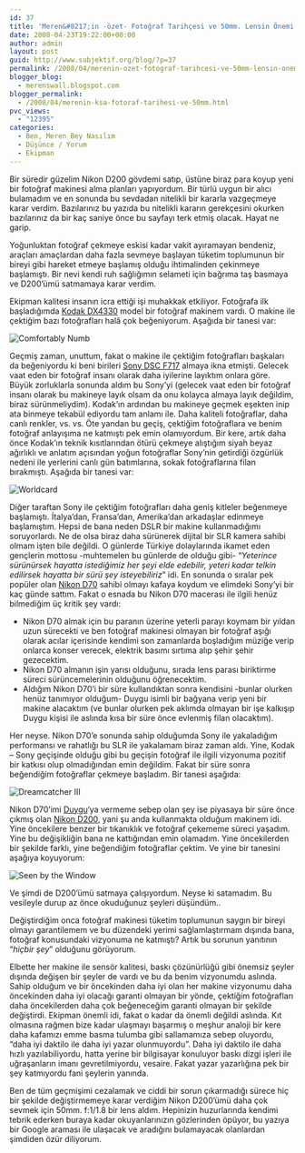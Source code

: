 ```yaml
---
id: 37
title: 'Meren&#8217;in -özet- Fotoğraf Tarihçesi ve 50mm. Lensin Önemi'
date: 2008-04-23T19:22:00+00:00
author: admin
layout: post
guid: http://www.subjektif.org/blog/?p=37
permalink: /2008/04/merenin-ozet-fotograf-tarihcesi-ve-50mm-lensin-onemi/
blogger_blog:
  - merenswall.blogspot.com
blogger_permalink:
  - /2008/04/merenin-ksa-fotoraf-tarihesi-ve-50mm.html
pvc_views:
  - "12395"
categories:
  - Ben, Meren Bey Nasılım
  - Düşünce / Yorum
  - Ekipman
---
```

Bir süredir güzelim Nikon D200 gövdemi satıp, üstüne biraz para koyup yeni bir fotoğraf makinesi alma planları yapıyordum. Bir türlü uygun bir alıcı bulamadım ve en sonunda bu sevdadan nitelikli bir kararla vazgeçmeye karar verdim. Bazılarınız bu yazıda bu nitelikli kararın gerekçesini okurken bazılarınız da bir kaç saniye önce bu sayfayı terk etmiş olacak. Hayat ne garip.

Yoğunluktan fotoğraf çekmeye eskisi kadar vakit ayıramayan bendeniz, araçları amaçlardan daha fazla sevmeye başlayan tüketim toplumunun bir bireyi gibi hareket etmeye başlamış olduğu ihtimalinden çekinmeye başlamıştı. Bir nevi kendi ruh sağlığımın selameti için bağrıma taş basmaya ve D200&#8217;ümü satmamaya karar verdim.

Ekipman kalitesi insanın icra ettiği işi muhakkak etkiliyor. Fotoğrafa ilk başladığımda [Kodak DX4330](http://www.dcresource.com/reviews/kodak/dx4330-review/camera-front-angled.jpg) model bir fotoğraf makinem vardı. O makine ile çektiğim bazı fotoğrafları halâ çok beğeniyorum. Aşağıda bir tanesi var:

![Comfortably Numb](http://lh5.ggpht.com/_x7Afx6WcB1c/SnIPZUK9DaI/AAAAAAAAGEA/fn6piVGdCLo/s640/2-Confortably_Numb_by_evreniz.jpg "Comfortably Numb")

Geçmiş zaman, unuttum, fakat o makine ile çektiğim fotoğrafları başkaları da beğeniyordu ki beni birileri [Sony DSC F717](http://images.google.com/images?q=Sony+DSC+F717) almaya ikna etmişti. Gelecek vaat eden bir fotoğraf insanı olarak daha iyilerine layıktım onlara göre. Büyük zorluklarla sonunda aldım bu Sony&#8217;yi (gelecek vaat eden bir fotoğraf insanı olarak bu makineye layık olsam da onu kolayca almaya layık değildim, biraz sürünmeliydim). Kodak&#8217;ın ardından bu makineye geçmek eşekten inip ata binmeye tekabül ediyordu tam anlamı ile. Daha kaliteli fotoğraflar, daha canlı renkler, vs. vs. Öte yandan bu geçiş, çektiğim fotoğraflara ve benim fotoğraf anlayışıma ne katmıştı pek emin olamıyordum. Bir kere, artık daha önce Kodak&#8217;ın teknik kısıtlarından ötürü çekmeye alıştığım siyah beyaz ağırlıklı ve anlatım açısından yoğun fotoğraflar Sony&#8217;nin getirdiği özgürlük nedeni ile yerlerini canlı gün batımlarına, sokak fotoğraflarına filan bırakmıştı. Aşağıda bir tanesi var:

![Worldcard](http://lh5.ggpht.com/_x7Afx6WcB1c/SnbfjxWTgTI/AAAAAAAAGGs/9WI0gbJSrAA/s800/Worldcard_by_evreniz.jpg "Worldcard")

Diğer taraftan Sony ile çektiğim fotoğrafları daha geniş kitleler beğenmeye başlamıştı. İtalya&#8217;dan, Fransa&#8217;dan, Amerika&#8217;dan arkadaşlar edinmeye başlamıştım. Hepsi de bana neden DSLR bir makine kullanmadığımı soruyorlardı. Ne de olsa biraz daha sürünerek dijital bir SLR kamera sahibi olmam işten bile değildi. O günlerde Türkiye dolaylarında ikamet eden gençlerin mottosu -muhtemelen bu günlerde de olduğu gibi- &#8220;_Yeterince sürünürsek hayatta istediğimiz her şeyi elde edebilir, yeteri kadar telkin edilirsek hayatta bir sürü şey isteyebiliriz_&#8221; idi. En sonunda o sıralar pek popüler olan [Nikon D70](http://images.google.com/images?q=Nikon+D70) sahibi olmayı kafaya koydum ve elimdeki Sony&#8217;yi bir kaç günde sattım. Fakat o esnada bu Nikon D70 macerası ile ilgili henüz bilmediğim üç kritik şey vardı:

  * Nikon D70 almak için bu paranın üzerine yeterli parayı koymam bir yıldan uzun sürecekti ve ben fotoğraf makinesi olmayan bir fotoğraf aşığı olarak acılar içerisinde kendimi son zamanlarda boşladığım müziğe verip onlarca konser verecek, elektrik basımı sırtıma alıp şehir şehir gezecektim.
  * Nikon D70 almanın işin yarısı olduğunu, sırada lens parası biriktirme süreci sürüncemelerinin olduğunu öğrenecektim.
  * Aldığım Nikon D70&#8217;i bir süre kullandıktan sonra kendisini -bunlar olurken henüz tanımıyor olduğum- Duygu isimli bir bağyana verip yeni bir makine alacaktım (ve bunlar olurken pek aklımda olmayan bir işe kalkışıp Duygu kişisi ile aslında kısa bir süre önce evlenmiş filan olacaktım).

Her neyse. Nikon D70&#8217;e sonunda sahip olduğumda Sony ile yakaladığım performansı ve rahatlığı bu SLR ile yakalamam biraz zaman aldı. Yine, Kodak &#8211; Sony geçişinde olduğu gibi bu geçişin fotoğraf ile ilgili vizyonuma pozitif bir katkısı olup olmadığından emin değildim. Fakat bir süre sonra beğendiğim fotoğraflar çekmeye başladım. Bir tanesi aşağıda:

![Dreamcatcher III](http://lh4.ggpht.com/_x7Afx6WcB1c/SnJVEvRnZnI/AAAAAAAAGFs/TwZN34B9hyQ/s800/Dreamcatcher_III_by_evreniz.jpg "Dreamcatcher III")

Nikon D70&#8217;imi [Duygu](http://biyolokum.com/)&#8216;ya vermeme sebep olan şey ise piyasaya bir süre önce çıkmış olan [Nikon D200](http://images.google.com/images?q=Nikon+D200), yani şu anda kullanmakta olduğum makinem idi. Yine öncekilere benzer bir tıkanıklık ve fotoğraf çekememe süreci yaşadım. Yine bu değişikliğin bana ne kattığından emin olamadım. Yine öncekilerden bir şekilde farklı, yine beğendiğim fotoğraflar çektim. Ve yine bir tanesini aşağıya koyuyorum:

![Seen by the Window](http://lh5.ggpht.com/_x7Afx6WcB1c/RlwjKJNMEEI/AAAAAAAAA-Y/Lx6ATxhLGC8/s800/01-ev.jpg "Seen by the Window")

Ve şimdi de D200&#8217;ümü satmaya çalışıyordum. Neyse ki satamadım. Bu vesileyle durup az önce okuduğunuz şeyleri düşündüm..

Değiştirdiğim onca fotoğraf makinesi tüketim toplumunun saygın bir bireyi olmayı garantilemem ve bu düzendeki yerimi sağlamlaştırmam dışında bana, fotoğraf konusundaki vizyonuma ne katmıştı? Artık bu sorunun yanıtının &#8220;_hiçbir şey_&#8221; olduğunu görüyorum.

Elbette her makine ile sensör kalitesi, baskı çözünürlüğü gibi önemsiz şeyler dışında değişen bir şeyler de vardı ve bu da benim vizyonumdu aslında. Sahip olduğum ve bir öncekinden daha iyi olan her makine vizyonumu daha öncekinden daha iyi olacağı garanti olmayan bir yönde, çektiğim fotoğrafları daha öncekilerden daha çok beğeneceğim garanti olmayan bir şekilde değiştirdi. Ekipman önemli idi, fakat o kadar da önemli değildi aslında. Kıt olmasına rağmen bize kadar ulaşmayı başarmış o meşhur analoji bir kere daha kafamızı emme basma tulumba gibi sallamamıza sebep oluyordu, &#8220;daha iyi daktilo ile daha iyi yazar olunmuyordu&#8221;. Daha iyi daktilo ile daha hızlı yazılabiliyordu, hatta yerine bir bilgisayar konuluyor baskı dizgi işleri ile uğraşanların imanı gevretilmiyordu, vesaire. Fakat yazar yazarlığına pek bir şey katmıyordu fani şeylerin yanında.

Ben de tüm geçmişimi cezalamak ve ciddi bir sorun çıkarmadığı sürece hiç bir şekilde değiştirmemeye karar verdiğim Nikon D200&#8217;ümü daha çok sevmek için 50mm. f:1/1.8 bir lens aldım. Hepinizin huzurlarında kendimi tebrik ederken buraya kadar okuyanlarınızın gözlerinden öpüyor, bu yazıya bir Google araması ile ulaşacak ve aradığını bulamayacak olanlardan şimdiden özür diliyorum.